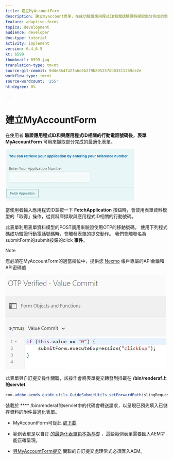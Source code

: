 ```yaml
---
title: 建立MyAccountForm
description: 建立myaccount表單，在成功驗證應用程式ID和電話號碼時擷取部分完成的表單。
feature: adaptive-forms
topics: development
audience: developer
doc-type: tutorial
activity: implement
version: 6.4,6.5
kt: 6599
thumbnail: 6599.jpg
translation-type: tm+mt
source-git-commit: 9d4e864f42fa6c0b2f9b895257db03311269ce2e
workflow-type: tm+mt
source-wordcount: '255'
ht-degree: 0%

---
```




# 建立MyAccountForm

在使用者 **驗證應用程式ID和與應用程式ID相關的行動電話號碼後，表單MyAccountForm** 可用來擷取部分完成的最適化表單。

![我的帳戶表單](assets/6599.JPG)

當使用者輸入應用程式ID並按一下 **FetchApplication** 按鈕時，會使用表單資料模型的「取得」操作，從資料庫擷取與應用程式ID相關的行動號碼。

此表單利用表單資料模型的POST調用來驗證使用OTP的移動號碼。 使用下列程式碼成功驗證行動電話號碼時，會觸發表單的提交動作。 我們會觸發名為submitForm的submit按鈕的click **事件**。

>[!NOTE]
> 您必須在MyAccountForm的適當欄位中，提供您 [Nexmo](https://dashboard.nexmo.com/) 帳戶專屬的API金鑰和API密碼值

![trigger-submit](assets/trigger-submit.JPG)



此表單與自訂提交操作關聯，該操作會將表單提交轉發到掛載在 **/bin/renderaf上的servlet**

```java
com.adobe.aemds.guide.utils.GuideSubmitUtils.setForwardPath(slingRequest,"/bin/renderaf",null,null);
```

裝載於 **** /bin/renderaf的servlet中的代碼會轉送請求，以呈現已預先填入已儲存資料的附件最適化表單。


* MyAccountForm可從此 [處下載](assets/my-account-form.zip)

* 範例表單是以自訂 [的最適化表單範本為基礎](assets/custom-template-with-page-component.zip) ，這些範例表單需要匯入AEM才能正確呈現。

* [與MyAccountForm提交](assets/custom-submit-my-account-form.zip) 關聯的自訂提交處理常式必須匯入AEM。
